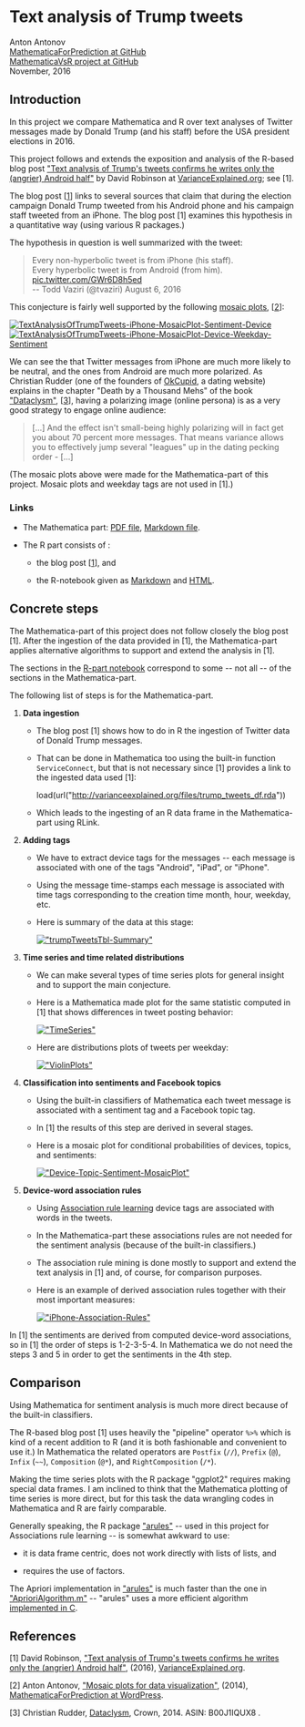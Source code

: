 # Text analysis of Trump tweets
Anton Antonov  
[MathematicaForPrediction at GitHub](https://github.com/antononcube/MathematicaForPrediction)  
[MathematicaVsR project at GitHub](https://github.com/antononcube/MathematicaVsR)  
November, 2016


## Introduction

In this project we compare Mathematica and R over text analyses of Twitter messages made by Donald Trump (and his staff) before the USA president elections in 2016.

This project follows and extends the exposition and analysis of the R-based blog post ["Text analysis of Trump's tweets confirms he writes only the (angrier) Android half"](http://varianceexplained.org/r/trump-tweets/) by David Robinson at [VarianceExplained.org](http://varianceexplained.org); see [1].

The blog post \[[1](http://varianceexplained.org/r/trump-tweets/)\] links to several sources that claim that during the election campaign Donald Trump tweeted from his Android phone and his campaign staff tweeted from an iPhone. The blog post [1] examines this hypothesis in a quantitative way (using various R packages.) 

The hypothesis in question is well summarized with the tweet:

> Every non-hyperbolic tweet is from iPhone (his staff).  
> Every hyperbolic tweet is from Android (from him). [pic.twitter.com/GWr6D8h5ed](pic.twitter.com/GWr6D8h5ed)  
> -- Todd Vaziri (@tvaziri) August 6, 2016

This conjecture is fairly well supported by the following [mosaic plots](https://mathematicaforprediction.wordpress.com/2014/03/17/mosaic-plots-for-data-visualization/), \[[2](https://mathematicaforprediction.wordpress.com/2014/03/17/mosaic-plots-for-data-visualization/)\]:

[![TextAnalysisOfTrumpTweets-iPhone-MosaicPlot-Sentiment-Device](http://i.imgur.com/eKjxlTvm.png)](http://i.imgur.com/eKjxlTv.png) [![TextAnalysisOfTrumpTweets-iPhone-MosaicPlot-Device-Weekday-Sentiment](http://i.imgur.com/RMfuNNtm.png)](http://i.imgur.com/RMfuNNt.png)

We can see the that Twitter messages from iPhone are much more likely to be neutral, and the ones from Android are much more polarized. As
Christian Rudder (one of the founders of [OkCupid](https://www.okcupid.com), a dating website) explains in the chapter "Death by a Thousand Mehs" of the book ["Dataclysm"](http://dataclysm.org), \[[3](http://dataclysm.org)\], having a polarizing image (online persona) is as a very good strategy to engage online audience:

> [...] And the effect isn't small-being highly polarizing will in fact get you about 70 percent more messages. That means variance allows you to effectively jump several "leagues" up in the dating pecking order - [...]

(The mosaic plots above were made for the Mathematica-part of this project. Mosaic plots and weekday tags are not used in [1].)

### Links

- The Mathematica part: [PDF file](https://github.com/antononcube/MathematicaVsR/blob/master/Projects/TextAnalysisOfTrumpTweets/Mathematica/Text-analysis-of-Trump-tweets.pdf), [Markdown file](https://github.com/antononcube/MathematicaVsR/blob/master/Projects/TextAnalysisOfTrumpTweets/Mathematica/Text-analysis-of-Trump-tweets.md).

- The R part consists of :

   - the blog post \[[1](http://varianceexplained.org/r/trump-tweets/)\], and

   - the R-notebook given as [Markdown](https://github.com/antononcube/MathematicaVsR/blob/master/Projects/TextAnalysisOfTrumpTweets/R/TextAnalysisOfTrumpTweets.Rmd) and [HTML](https://cdn.rawgit.com/antononcube/MathematicaVsR/master/Projects/TextAnalysisOfTrumpTweets/R/TextAnalysisOfTrumpTweets.nb.html).

## Concrete steps

The Mathematica-part of this project does not follow closely the blog post [1]. After the ingestion of the data provided in [1], the Mathematica-part applies alternative algorithms to support and extend the analysis in [1].

The sections in the [R-part notebook](https://github.com/antononcube/MathematicaVsR/blob/master/Projects/TextAnalysisOfTrumpTweets/R/TextAnalysisOfTrumpTweets.Rmd) correspond to some -- not all -- of the sections in the Mathematica-part.

The following list of steps is for the Mathematica-part. 

1. **Data ingestion**
 
    - The blog post [1] shows how to do in R the ingestion of Twitter data of Donald Trump messages.

    - That can be done in Mathematica too using the built-in function `ServiceConnect`,
      but that is not necessary since [1] provides a link to the ingested data used [1]:

        load(url("http://varianceexplained.org/files/trump_tweets_df.rda"))

    - Which leads to the ingesting of an R data frame in the Mathematica-part using RLink.

2. **Adding tags**

    - We have to extract device tags for the messages -- each message is associated with one of the tags "Android", "iPad", or "iPhone".

    - Using the message time-stamps each message is associated with time tags corresponding to the creation time month, hour, weekday, etc.

    - Here is summary of the data at this stage:

       [!["trumpTweetsTbl-Summary"](http://i.imgur.com/yMtdphT.png)](http://i.imgur.com/yMtdphT.png)

3. **Time series and time related distributions**

    - We can make several types of time series plots for general insight and to support the main conjecture.

    - Here is a Mathematica made plot for the same statistic computed in [1] that shows differences in tweet posting behavior:

       [!["TimeSeries"](http://i.imgur.com/oDv5Cm0l.png)](http://i.imgur.com/oDv5Cm0.png)

    - Here are distributions plots of tweets per weekday:

       [!["ViolinPlots"](http://i.imgur.com/UGMy4EWl.png)](http://i.imgur.com/UGMy4EW.png)

4. **Classification into sentiments and Facebook topics**

    - Using the built-in classifiers of Mathematica each tweet message is associated with a sentiment tag and a Facebook topic tag.

    - In [1] the results of this step are derived in several stages. 

    - Here is a mosaic plot for conditional probabilities of devices, topics, and sentiments:

       [!["Device-Topic-Sentiment-MosaicPlot"](http://i.imgur.com/dMxSpHal.png)](http://i.imgur.com/dMxSpHa.png)

5. **Device-word association rules**

    - Using [Association rule learning](https://en.wikipedia.org/wiki/Association_rule_learning) device tags are associated with words in the tweets.

    - In the Mathematica-part these associations rules are not needed for the sentiment analysis (because of the built-in classifiers.) 

    - The association rule mining is done mostly to support and extend the text analysis in [1] and, of course, for comparison purposes.

    - Here is an example of derived association rules together with their most important measures:

       [!["iPhone-Association-Rules"](http://i.imgur.com/dSSb4KDl.png)](http://i.imgur.com/dSSb4KD.png)

In [1] the sentiments are derived from computed device-word associations, so in [1] the order of steps is 1-2-3-5-4. In Mathematica we do not need the steps 3 and 5 in order to get the sentiments in the 4th step.

## Comparison

Using Mathematica for sentiment analysis is much more direct because of the built-in classifiers.

The R-based blog post [1] uses heavily the "pipeline" operator `%>%` which is kind of a recent addition to R (and it is both fashionable and convenient to use it.) In Mathematica the related operators are `Postfix` (`//`), `Prefix` (`@`), `Infix` (`~~`), `Composition` (`@*`), and `RightComposition` (`/*`).

Making the time series plots with the R package "ggplot2" requires making special data frames. I am inclined to think that the Mathematica plotting of time series is more direct, but for this task the data wrangling codes in Mathematica and R are fairly comparable.

Generally speaking, the R package ["arules"](https://cran.r-project.org/web/packages/arules/index.html) -- used in this project for Associations rule learning -- is somewhat awkward to use:

- it is data frame centric, does not work directly with lists of lists, and

- requires the use of factors.

The Apriori implementation in ["arules"](https://cran.r-project.org/web/packages/arules/index.html) is much faster than the one in ["AprioriAlgorithm.m"](https://github.com/antononcube/MathematicaForPrediction/blob/master/AprioriAlgorithm.m) -- "arules" uses a more efficient algorithm [implemented in C](http://www.borgelt.net/fpm.html).

## References

\[1\] David Robinson, ["Text analysis of Trump's tweets confirms he writes only the (angrier) Android half"](http://varianceexplained.org/r/trump-tweets/), (2016), [VarianceExplained.org](http://varianceexplained.org).

\[2\] Anton Antonov, ["Mosaic plots for data visualization"](https://mathematicaforprediction.wordpress.com/2014/03/17/mosaic-plots-for-data-visualization/), (2014), [MathematicaForPrediction at WordPress](https://mathematicaforprediction.wordpress.com).

\[3\] Christian Rudder, [Dataclysm](http://dataclysm.org), Crown, 2014. ASIN: B00J1IQUX8 .

